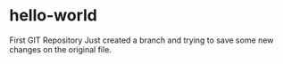 # hello-world
First GIT Repository
Just created a branch and trying to save some new changes on the original file.
